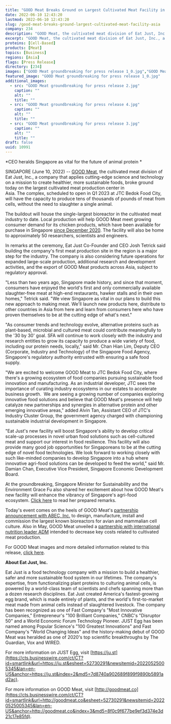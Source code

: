 ```yaml
---
title: "GOOD Meat Breaks Ground on Largest Cultivated Meat Facility in Asia"
date: 2022-06-10 12:43:20
lastmod: 2022-06-10 12:43:20
slug: /good-meat-breaks-ground-largest-cultivated-meat-facility-asia
company: 234
description: "GOOD Meat, the cultivated meat division of Eat Just, Inc., a company that applies cutting-edge science and technology on a mission to create healthier, more sustainable foods, broke ground today on the largest cultivated meat production center in Asia. The complex, scheduled to open in Q1 2023 at JTC Bedok Food City, will have the capacity to produce tens of thousands of pounds of meat from cells, without the need to slaughter a single animal."
excerpt: "GOOD Meat, the cultivated meat division of Eat Just, Inc., a company that applies cutting-edge science and technology on a mission to create healthier, more sustainable foods, broke ground today on the largest cultivated meat production center in Asia. The complex, scheduled to open in Q1 2023 at JTC Bedok Food City, will have the capacity to produce tens of thousands of pounds of meat from cells, without the need to slaughter a single animal."
proteins: [Cell-Based]
products: [Meat]
topics: [Business]
regions: [Asia]
flags: [Press Release]
directory: [234]
images: ["GOOD Meat groundbreaking for press release 1_0.jpg","GOOD Meat groundbreaking for press release 2.jpg", "GOOD Meat groundbreaking for press release 4.jpg", "GOOD Meat groundbreaking for press release 3.jpg"]
featured_image: "GOOD Meat groundbreaking for press release 1_0.jpg"
additional_images:
  - src: "GOOD Meat groundbreaking for press release 2.jpg"
    caption: ""
    alt: ""
    title: ""
  - src: "GOOD Meat groundbreaking for press release 4.jpg"
    caption: ""
    alt: ""
    title: ""
  - src: "GOOD Meat groundbreaking for press release 3.jpg"
    caption: ""
    alt: ""
    title: ""
draft: false
uuid: 10991
---
```

*CEO heralds Singapore as vital for the future of animal protein * 

SINGAPORE (June 10, 2022) \-- [GOOD Meat](http://goodmeat.co/), the
cultivated meat division of Eat Just, Inc., a company that applies
cutting-edge science and technology on a mission to create healthier,
more sustainable foods, broke ground today on the largest cultivated
meat production center in Asia. The complex, scheduled to open in Q1
2023 at JTC Bedok Food City, will have the capacity to produce tens of
thousands of pounds of meat from cells, without the need to slaughter a
single animal. 

The buildout will house the single-largest bioreactor in the cultivated
meat industry to date. Local production will help GOOD Meat meet growing
consumer demand for its chicken products, which have been available for
purchase in Singapore [since December
2020](https://www.businesswire.com/news/home/20201215006155/en/Eat-Just-Follows-Regulatory-Approval-With-Historic-First-Ever-Sale-of-Cultured-Meat).
The facility will also be home to approximately 50 researchers,
scientists and engineers.

In remarks at the ceremony, Eat Just Co-Founder and CEO Josh Tetrick
said building the company's first meat production site in the region is
a major step for the industry. The company is also considering future
operations for expanded large-scale production, additional research and
development activities, and the export of GOOD Meat products across
Asia, subject to regulatory approval.

"Less than two years ago, Singapore made history, and since that moment,
consumers have enjoyed the world's first and only commercially available
slaughter-free meat at high-end restaurants, hawker stalls and in their
own homes," Tetrick said. "We view Singapore as vital in our plans to
build this new approach to making meat. We'll launch new products here,
distribute to other countries in Asia from here and learn from consumers
here who have proven themselves to be at the cutting edge of what's
next."

"As consumer trends and technology evolve, alternative proteins such as
plant-based, microbial and cultured meat could contribute meaningfully
to the '30 by 30' goal. SFA will continue to work closely with the
industry and research entitles to grow its capacity to produce a wide
variety of food, including our protein needs, locally," said Mr. Chan
Hian Lim, Deputy CEO (Corporate, Industry and Technology) of the
Singapore Food Agency, Singapore's regulatory authority entrusted with
ensuring a safe food supply. 

"We are excited to welcome GOOD Meat to JTC Bedok Food City, where
there's a growing ecosystem of food companies pursuing sustainable food
innovation and manufacturing. As an industrial developer, JTC sees the
importance of curating industry ecosystems in our estates to accelerate
business growth.  We are seeing a growing number of companies exploring
innovative food solutions and believe that GOOD Meat's presence will
help catalyze new partnerships and synergies in alternative protein and
other emerging innovative areas," added Alvin Tan, Assistant CEO of
JTC's Industry Cluster Group, the government agency charged with
championing sustainable industrial development in Singapore. 

"Eat Just's new facility will boost Singapore's ability to develop
critical scale-up processes in novel urban food solutions such as
cell-cultured meat and support our interest in food resilience. This
facility will also provide many good job opportunities for Singaporeans
to be at the cutting edge of novel food technologies. We look forward to
working closely with such like-minded companies to develop Singapore
into a hub where innovative agri-food solutions can be developed to feed
the world," said Mr. Damian Chan, Executive Vice President, Singapore
Economic Development Board.

At the groundbreaking, Singapore Minister for Sustainability and the
Environment Grace Fu also shared her excitement about how GOOD Meat's
new facility will enhance the vibrancy of Singapore's agri-food
ecosystem. [Click
here](https://storage-us-gcs.bfldr.com/q3h9z962v633vhbsvjng6w5/v/1045613109/original/Ministers%20speech%20for%20Good%20Meat%20Groundbreaking%20on%2010%20June.pdf?Expires=1654957271&KeyName=gcs-bfldr-prod&Signature=q_6VJCRTXmXtlLsy3eF_I47rnU0=) to
read her prepared remarks.

Today's event comes on the heels of GOOD Meat's [partnership
announcement with ABEC,
Inc.](https://www.businesswire.com/news/home/20220525005345/en/GOOD-Meat-Partners-with-Industry-Leader-to-Build-the-World%25E2%2580%2599s-First-Large-Scale-Cultivated-Meat-Facility) to
design, manufacture, install and commission the largest known
bioreactors for avian and mammalian cell culture. Also in May, GOOD Meat
unveiled a [partnership with international nutrition leader
ADM](https://www.businesswire.com/news/home/20220516006126/en/GOOD-Meat-ADM-Partner-to-Accelerate-Cultivated-Meat-Production) intended
to decrease key costs related to cultivated meat production.

For GOOD Meat images and more detailed information related to this
release, [click
here](https://brandfolder.com/s/gjm5v5pw6r95cxpqkfz64r3).

**About Eat Just, Inc.**

Eat Just is a food technology company with a mission to build a
healthier, safer and more sustainable food system in our lifetimes. The
company\'s expertise, from functionalizing plant proteins to culturing
animal cells, is powered by a world-class team of scientists and chefs
spanning more than a dozen research disciplines. Eat Just created
America's fastest-growing egg brand, which is made entirely of plants,
and the world's first-to-market meat made from animal cells instead of
slaughtered livestock. The company has been recognized as one of Fast
Company's \"Most Innovative Companies,\" Entrepreneur's \"100 Brilliant
Companies,\" CNBC's \"Disruptor 50\" and a World Economic Forum
Technology Pioneer. JUST Egg has been named among Popular Science's
\"100 Greatest Innovations\" and Fast Company's \"World Changing Ideas\"
and the history-making debut of GOOD Meat was heralded as one of 2020\'s
top scientific breakthroughs by The Guardian, Vox and WIRED.

For more information on JUST Egg,
visit [https://ju.st](https://cts.businesswire.com/ct/CT?id=smartlink&url=https://ju.st&esheet=52730291&newsitemid=20220525005345&lan=en-US&anchor=https://ju.st&index=2&md5=7d8740a902689f899f9890b5891ad2ac).

For more information on GOOD Meat,
visit [http://goodmeat.co](https://cts.businesswire.com/ct/CT?id=smartlink&url=http://goodmeat.co&esheet=52730291&newsitemid=20220525005345&lan=en-US&anchor=http://goodmeat.co&index=3&md5=8f0c9f677be9ef3d374e3d21c17e85fd).
